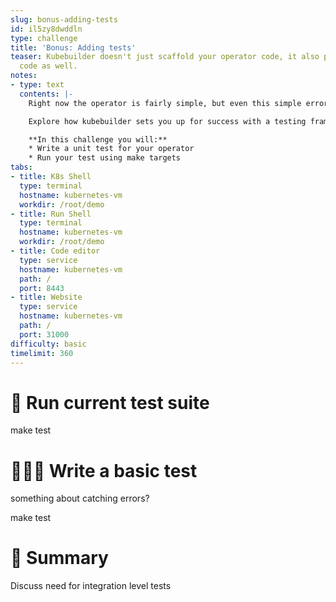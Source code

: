 ```yaml
---
slug: bonus-adding-tests
id: il5zy8dwddln
type: challenge
title: 'Bonus: Adding tests'
teaser: Kubebuilder doesn't just scaffold your operator code, it also prepares test
  code as well.
notes:
- type: text
  contents: |-
    Right now the operator is fairly simple, but even this simple error handling logic can get complex.

    Explore how kubebuilder sets you up for success with a testing framework as well.

    **In this challenge you will:**
    * Write a unit test for your operator
    * Run your test using make targets
tabs:
- title: K8s Shell
  type: terminal
  hostname: kubernetes-vm
  workdir: /root/demo
- title: Run Shell
  type: terminal
  hostname: kubernetes-vm
  workdir: /root/demo
- title: Code editor
  type: service
  hostname: kubernetes-vm
  path: /
  port: 8443
- title: Website
  type: service
  hostname: kubernetes-vm
  path: /
  port: 31000
difficulty: basic
timelimit: 360
---
```


🤖 Run current test suite
==============

make test

👩🏾‍💻 Write a basic test
==============

something about catching errors?

make test

📕 Summary
==============

Discuss need for integration level tests
